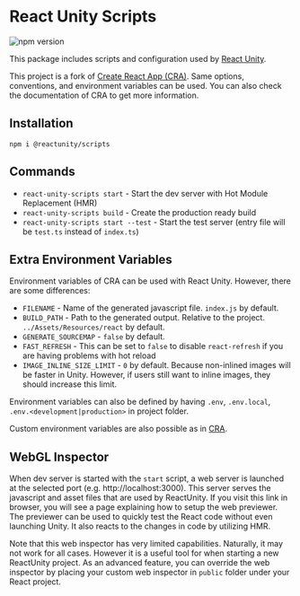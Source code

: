 # React Unity Scripts

![npm version](https://badge.fury.io/js/%40reactunity%2Fscripts.svg)

This package includes scripts and configuration used by [React Unity](https://github.com/ReactUnity/core).

This project is a fork of [Create React App (CRA)](https://create-react-app.dev/). Same options, conventions, and environment variables can be used. You can also check the documentation of CRA to get more information.

## Installation

```
npm i @reactunity/scripts
```

## Commands

- `react-unity-scripts start` - Start the dev server with Hot Module Replacement (HMR)
- `react-unity-scripts build` - Create the production ready build
- `react-unity-scripts start --test` - Start the test server (entry file will be `test.ts` instead of `index.ts`)

## Extra Environment Variables

Environment variables of CRA can be used with React Unity. However, there are some differences:

- `FILENAME` - Name of the generated javascript file. `index.js` by default.
- `BUILD_PATH` - Path to the generated output. Relative to the project. `../Assets/Resources/react` by default.
- `GENERATE_SOURCEMAP` - `false` by default.
- `FAST_REFRESH` - This can be set to `false` to disable `react-refresh` if you are having problems with hot reload
- `IMAGE_INLINE_SIZE_LIMIT` - `0` by default. Because non-inlined images will be faster in Unity. However, if users still want to inline images, they should increase this limit.

Environment variables can also be defined by having `.env`, `.env.local`, `.env.<development|production>` in project folder.

Custom environment variables are also possible as in [CRA](https://create-react-app.dev/docs/adding-custom-environment-variables).

## WebGL Inspector

When dev server is started with the `start` script, a web server is launched at the selected port (e.g. http://localhost:3000). This server serves the javascript and asset files that are used by ReactUnity. If you visit this link in browser, you will see a page explaining how to setup the web previewer. The previewer can be used to quickly test the React code without even launching Unity. It also reacts to the changes in code by utilizing HMR.

Note that this web inspector has very limited capabilities. Naturally, it may not work for all cases. However it is a useful tool for when starting a new ReactUnity project. As an advanced feature, you can override the web inspector by placing your custom web inspector in `public` folder under your React project.
